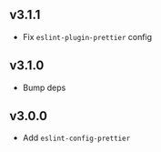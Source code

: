 ## v3.1.1
- Fix `eslint-plugin-prettier` config

## v3.1.0
- Bump deps

## v3.0.0
- Add `eslint-config-prettier`
